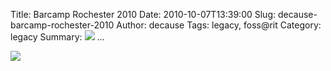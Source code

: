 Title: Barcamp Rochester 2010
Date: 2010-10-07T13:39:00
Slug: decause-barcamp-rochester-2010
Author: decause
Tags: legacy, foss@rit
Category: legacy
Summary: ![](http://foss.rit.edu/files/barcamprocflyer.png) ... 

![](http://foss.rit.edu/files/barcamprocflyer.png)

